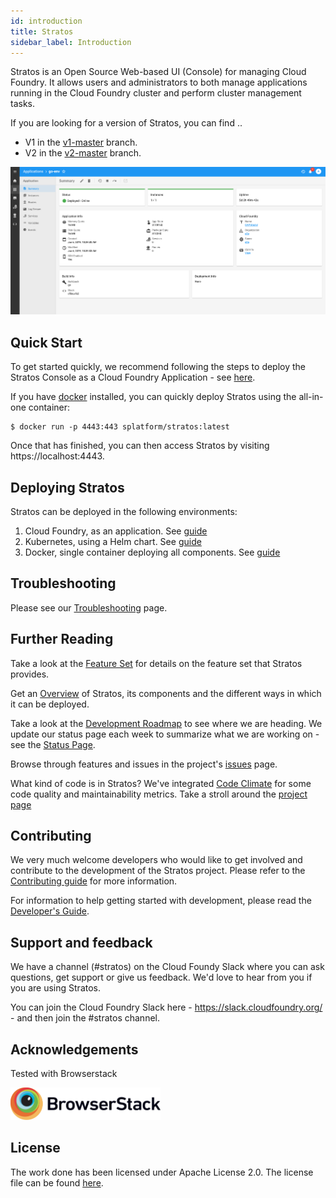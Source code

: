```yaml
---
id: introduction
title: Stratos
sidebar_label: Introduction 
---
```


Stratos is an Open Source Web-based UI (Console) for managing Cloud Foundry. It allows users and administrators to both manage applications running in the Cloud Foundry cluster and perform cluster management tasks.

If you are looking for a version of Stratos, you can find ..
- V1 in the [v1-master](https://github.com/cloudfoundry/stratos/tree/v1-master) branch.
- V2 in the [v2-master](https://github.com/cloudfoundry/stratos/tree/v2-master) branch.

![Stratos Application view](images/screenshots/app-summary.png)

## Quick Start

To get started quickly, we recommend following the steps to deploy the Stratos Console as a Cloud Foundry Application - see [here](deploy/cloud-foundry).

If you have [docker](https://www.docker.com/community-edition) installed, you can quickly deploy Stratos using the all-in-one container:
```
$ docker run -p 4443:443 splatform/stratos:latest 
```

Once that has finished, you can then access Stratos by visiting https://localhost:4443.

## Deploying Stratos

Stratos can be deployed in the following environments:

1. Cloud Foundry, as an application. See [guide](deploy/cloud-foundry)
2. Kubernetes, using a Helm chart. See [guide](deploy/kubernetes)
3. Docker, single container deploying all components. See [guide](deploy/all-in-one)

## Troubleshooting

Please see our [Troubleshooting](docs/troubleshooting) page.

## Further Reading
 
Take a look at the [Feature Set](docs/features.md) for details on the feature set that Stratos provides.
 
Get an [Overview](docs/overview.md) of Stratos, its components and the different ways in which it can be deployed.

Take a look at the [Development Roadmap](docs/roadmap.md) to see where we are heading. We update our status page each week to summarize what we are working on - see the [Status Page](docs/status_updates.md).

Browse through features and issues in the project's [issues](https://github.com/cloudfoundry/stratos/issues) page.

What kind of code is in Stratos? We've integrated [Code Climate](https://codeclimate.com) for some code quality and maintainability metrics. Take a stroll around the [project page](https://codeclimate.com/github/cloudfoundry/stratos)

## Contributing

We very much welcome developers who would like to get involved and contribute to the development of the Stratos project. Please refer to the [Contributing guide](CONTRIBUTING.md) for more information.

For information to help getting started with development, please read the [Developer's Guide](docs/developers-guide.md).

## Support and feedback

We have a channel (#stratos) on the Cloud Foundy Slack where you can ask questions, get support or give us feedback. We'd love to hear from you if you are using Stratos.

You can join the Cloud Foundry Slack here - https://slack.cloudfoundry.org/  - and then join the #stratos channel.

## Acknowledgements

Tested with Browserstack

<a href="https://www.browserstack.com"><img width="240px" src="docs/images/Browserstack-logo.svg" alt="Browserstack" /></a>

## License

The work done has been licensed under Apache License 2.0. The license file can be found [here](LICENSE).

